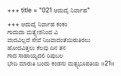 +++
title = "021 ಆದುದೈ ನಿರ್ವಾಹ"

+++
ಆದುದೈ ನಿರ್ವಾಹ ಕಂಕಂ  
ಗಾದುದಾ ಮತ್ಸ್ಯೇಶನಿಂದ ವಿ  
ವಾದವಿಲ್ಲದೆ ಸೇವೆ ನಿಜವಾದಂತೆಯಿರುತಿರಲು  
ಹೋದವಿತ್ತಲು ಕೆಲವು ದಿನ ತನ  
ಗಾದ ಸಾಹಾಯ್ಯದಲಿ ರಿಪುಬಲ  
ಭೇದಿ ಮಾರುತಿ ಬಂದು ಕಂಡನು ಮತ್ಸ್ಯಭೂಪತಿಯ      ॥21॥